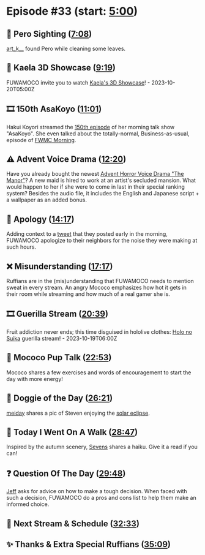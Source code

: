 # Episode #33 (start: [5:00](https://youtu.be/1C4TFSqt_nk?t=5m00s))

## 👀 Pero Sighting ([7:08](https://youtu.be/1C4TFSqt_nk?t=7m08s))

[art_k__](https://twitter.com/art_k__/status/1711098409594347787) found Pero while cleaning some leaves.

## 🎥 Kaela 3D Showcase ([9:19](https://youtu.be/1C4TFSqt_nk?t=9m19s))

FUWAMOCO invite you to watch [Kaela's 3D Showcase](https://youtu.be/uMc2xEMA5Ek)! - 2023-10-20T05:00Z

## 🎞️ 150th AsaKoyo ([11:01](https://youtu.be/1C4TFSqt_nk?t=11m01s))

Hakui Koyori streamed the [150th episode](https://youtu.be/H-uit7xUB4E) of her morning talk show "AsaKoyo". She even talked about the totally-normal, Business-as-usual, episode of [FWMC Morning](https://youtu.be/H-uit7xUB4E?t=50m24s).

## ⚠️ Advent Voice Drama ([12:20](https://youtu.be/1C4TFSqt_nk?t=12m20s))

Have you already bought the newest [Advent Horror Voice Drama "The Manor"](https://shop.hololivepro.com/en/products/hololiveen_advent_horrorvoicedrama)? A new maid is hired to work at an artist's secluded mansion. What would happen to her if she were to come in last in their special ranking system? Besides the audio file, it includes the English and Japanese script + a wallpaper as an added bonus.

## 🙇 Apology ([14:17](https://youtu.be/1C4TFSqt_nk?t=14m17s))

Adding context to a [tweet](https://twitter.com/FUWAMOCO_en/status/1714613231782908080) that they posted early in the morning, FUWAMOCO apologize to their neighbors for the noise they were making at such hours.

## ❌ Misunderstanding ([17:17](https://youtu.be/1C4TFSqt_nk?t=17m17s))

Ruffians are in the (mis)understanding that FUWAMOCO needs to mention sweat in every stream. An angry Mococo emphasizes how hot it gets in their room while streaming and how much of a real gamer she is.

## 🎞️ Guerilla Stream ([20:39](https://youtu.be/1C4TFSqt_nk?t=20m39s))

Fruit addiction never ends; this time disguised in hololive clothes: [Holo no Suika](https://youtu.be/wP1T96Bwwv0) guerilla stream! - 2023-10-19T06:00Z

## 📣 Mococo Pup Talk ([22:53](https://youtu.be/1C4TFSqt_nk?t=22m53s))

Mococo shares a few exercises and words of encouragement to start the day with more energy!

## 🐶 Doggie of the Day ([26:21](https://youtu.be/1C4TFSqt_nk?t=26m21s))

[meiday](https://twitter.com/meiday666/status/1713575685199953954) shares a pic of Steven enjoying the [solar eclipse](https://science.nasa.gov/eclipses/future-eclipses/eclipse-2023/).

## 🚶 Today I Went On A Walk ([28:47](https://youtu.be/1C4TFSqt_nk?t=28m47s))

Inspired by the autumn scenery, [Sevens](https://twitter.com/SevensAte9/status/1714466898820100337) shares a haiku. Give it a read if you can!

## ❓ Question Of The Day ([29:48](https://youtu.be/1C4TFSqt_nk?t=29m48s))

[Jeff](https://twitter.com/infjeff/status/1714116272957358445) asks for advice on how to make a tough decision. When faced with such a decision, FUWAMOCO do a pros and cons list to help them make an informed choice.

## 📅 Next Stream & Schedule ([32:33](https://youtu.be/1C4TFSqt_nk?t=32m33s))

## ✨ Thanks & Extra Special Ruffians ([35:09](https://youtu.be/1C4TFSqt_nk?t=35m09s))
